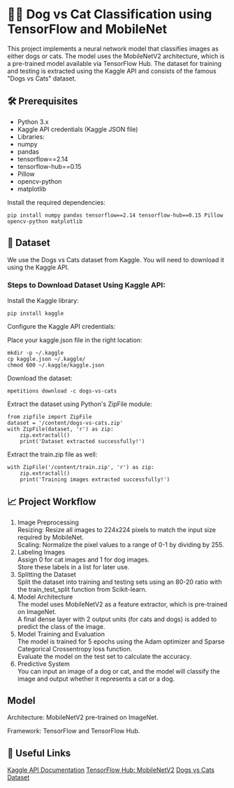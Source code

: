 # 🐶🐱 Dog vs Cat Classification using TensorFlow and MobileNet
This project implements a neural network model that classifies images as either dogs or cats. The model uses the MobileNetV2 architecture, which is a pre-trained model available via TensorFlow Hub. The dataset for training and testing is extracted using the Kaggle API and consists of the famous "Dogs vs Cats" dataset.

## 🛠️ Prerequisites
- Python 3.x
- Kaggle API credentials (Kaggle JSON file)
- Libraries:
- numpy
- pandas
- tensorflow==2.14
- tensorflow-hub==0.15
- Pillow
- opencv-python
- matplotlib

  
Install the required dependencies:

```
pip install numpy pandas tensorflow==2.14 tensorflow-hub==0.15 Pillow opencv-python matplotlib
```

## 📂 Dataset
We use the Dogs vs Cats dataset from Kaggle. You will need to download it using the Kaggle API.

### Steps to Download Dataset Using Kaggle API:
Install the Kaggle library:
```
pip install kaggle
```
Configure the Kaggle API credentials:

Place your kaggle.json file in the right location:
```
mkdir -p ~/.kaggle
cp kaggle.json ~/.kaggle/
chmod 600 ~/.kaggle/kaggle.json
```
Download the dataset:

```
mpetitions download -c dogs-vs-cats
```
Extract the dataset using Python's ZipFile module:

```
from zipfile import ZipFile
dataset = '/content/dogs-vs-cats.zip'
with ZipFile(dataset, 'r') as zip:
    zip.extractall()
    print('Dataset extracted successfully!')
```
Extract the train.zip file as well:


```
with ZipFile('/content/train.zip', 'r') as zip:
    zip.extractall()
    print('Training images extracted successfully!')
```
## 📈 Project Workflow
1. Image Preprocessing<br>
Resizing: Resize all images to 224x224 pixels to match the input size required by MobileNet.<br>
Scaling: Normalize the pixel values to a range of 0-1 by dividing by 255.<br>
3. Labeling Images<br>
Assign 0 for cat images and 1 for dog images.<br>
Store these labels in a list for later use.<br>
4. Splitting the Dataset<br>
Split the dataset into training and testing sets using an 80-20 ratio with the train_test_split function from Scikit-learn.<br>
5. Model Architecture<br>
The model uses MobileNetV2 as a feature extractor, which is pre-trained on ImageNet.<br>
A final dense layer with 2 output units (for cats and dogs) is added to predict the class of the image.<br>
6. Model Training and Evaluation<br>
The model is trained for 5 epochs using the Adam optimizer and Sparse Categorical Crossentropy loss function.<br>
Evaluate the model on the test set to calculate the accuracy.<br>
7. Predictive System<br>
You can input an image of a dog or cat, and the model will classify the image and output whether it represents a cat or a dog.<br>

## Model


Architecture: MobileNetV2 pre-trained on ImageNet.<br>


Framework: TensorFlow and TensorFlow Hub.<br>

## 🔗 Useful Links
[Kaggle API Documentation](https://www.kaggle.com/docs/api)
[TensorFlow Hub: MobileNetV2](https://www.kaggle.com/models/google/mobilenet-v2/tensorFlow2/tf2-preview-feature-vector/4?tfhub-redirect=true)
[Dogs vs Cats Dataset](https://www.kaggle.com/c/dogs-vs-cats)
